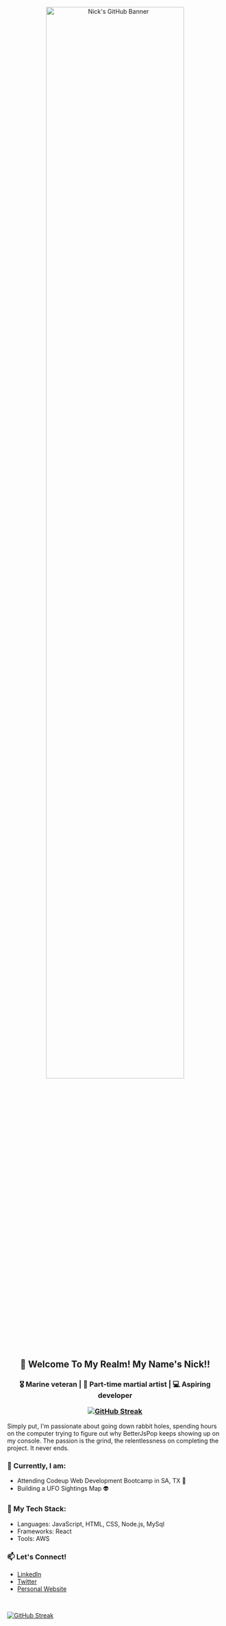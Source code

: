 <p align="center">
  <img src="https://cdn4.whatculture.com/images/2015/09/BMcKRFsj-600x338.jpg" alt="Nick's GitHub Banner" width="80%">
</p>

<h2 align="center">👋 Welcome To My Realm! My Name's Nick!!</h2>

<h3 align="center">
  🎖️ Marine veteran | 🥋 Part-time martial artist | 💻 Aspiring developer

  [![GitHub Streak](https://github-readme-streak-stats.herokuapp.com?user=Lopez4163&theme=git-dark&hide_border=true)](https://git.io/streak-stats)
</h3>

Simply put, I'm passionate about going down rabbit holes, spending hours on the computer trying to figure out why BetterJsPop keeps showing up on my console. The passion is the grind, the relentlessness on completing the project. It never ends.

### 💼 Currently, I am:
- Attending Codeup Web Development Bootcamp in SA, TX :cowboy_hat_face:
- Building a UFO Sightings Map :alien:

### 🚀 My Tech Stack:
- Languages: JavaScript, HTML, CSS, Node.js, MySql
- Frameworks: React
- Tools: AWS

### 📫 Let's Connect!
- [LinkedIn](https://www.linkedin.com/in/yourprofile/)
- [Twitter](https://twitter.com/yourhandle/)
- [Personal Website](https://yourwebsite.com/)

<br> <!-- Add an empty line for separation -->

[![GitHub Streak](https://github-readme-streak-stats.herokuapp.com?user=Lopez4163&theme=git-dark&hide_border=true)](https://git.io/streak-stats)
